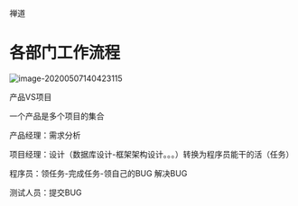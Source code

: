 禅道

# 各部门工作流程

![image-20200507140423115](C:\Users\lenovo\AppData\Roaming\Typora\typora-user-images\image-20200507140423115.png)



产品VS项目

一个产品是多个项目的集合



产品经理：需求分析

项目经理：设计（数据库设计-框架架构设计。。。）转换为程序员能干的活（任务）

程序员：领任务-完成任务-领自己的BUG 解决BUG

测试人员：提交BUG 
